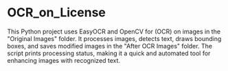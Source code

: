# OCR_on_License
This Python project uses EasyOCR and OpenCV for (OCR) on images in the "Original Images" folder. It processes images, detects text, draws bounding boxes, and saves modified images in the "After OCR Images" folder. The script prints processing status, making it a quick and automated tool for enhancing images with recognized text.
